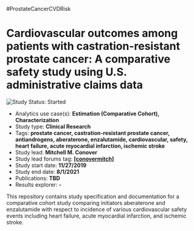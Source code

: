 #ProstateCancerCVDRisk


Cardiovascular outcomes among patients with castration-resistant prostate cancer: A comparative safety study using U.S. administrative claims data
=============

<img src="https://img.shields.io/badge/Study%20Status-Started-blue.svg" alt="Study Status: Started">

- Analytics use case(s): **Estimation (Comparative Cohort), Characterization**
- Study type: **Clinical Research**
- Tags: **prostate cancer, castration-resistant prostate cancer, antiandrogens, aberaterone, enzalutamide, cardiovascular, safety, heart failure, acute myocardial infarction, ischemic stroke**
- Study lead: **Mitchell M. Conover**
- Study lead forums tag: **[[conovermitch]](https://forums.ohdsi.org/u/conovermitch)**
- Study start date: **11/27/2019**
- Study end date: **8/1/2021**
- Publications: **TBD**
- Results explorer: **-**

This repository contains study specification and documentation for a comparative cohort study comparing initiators aberaterone and enzalutamide with respect to incidence of various cardiovascular safety events including heart failure, acute myocardial infarction, and ischemic stroke.